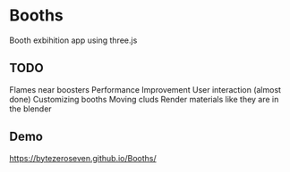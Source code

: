 # Booths
Booth exbihition app using three.js

## TODO
Flames near boosters
Performance Improvement
User interaction (almost done)
Customizing booths
Moving cluds
Render materials like they are in the blender

## Demo
https://bytezeroseven.github.io/Booths/

